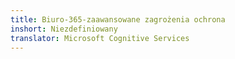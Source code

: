 ```yaml
---
title: Biuro-365-zaawansowane zagrożenia ochrona
inshort: Niezdefiniowany
translator: Microsoft Cognitive Services
---
```




